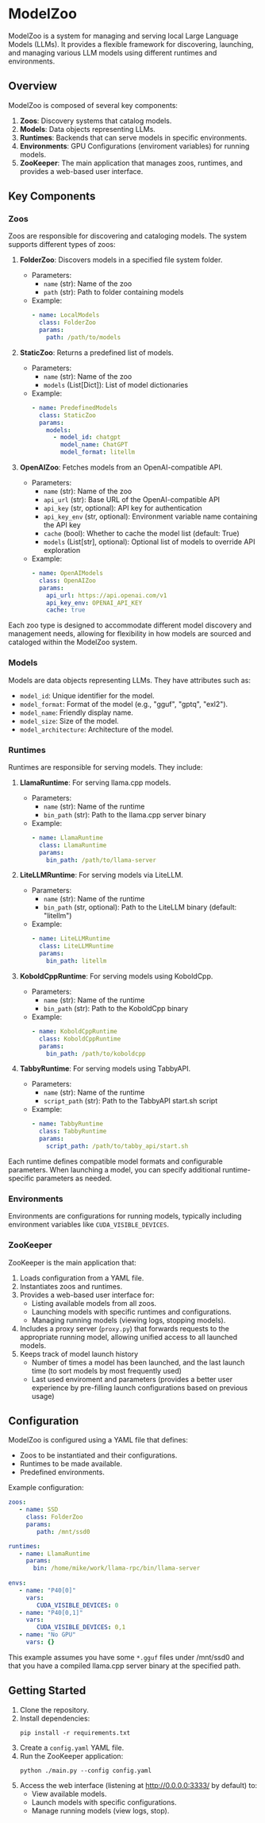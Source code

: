 # ModelZoo

ModelZoo is a system for managing and serving local Large Language Models (LLMs). It provides a flexible framework for discovering, launching, and managing various LLM models using different runtimes and environments.

## Overview

ModelZoo is composed of several key components:

1. **Zoos**: Discovery systems that catalog models.
2. **Models**: Data objects representing LLMs.
3. **Runtimes**: Backends that can serve models in specific environments.
4. **Environments**: GPU Configurations (enviroment variables) for running models.
5. **ZooKeeper**: The main application that manages zoos, runtimes, and provides a web-based user interface.

## Key Components

### Zoos

Zoos are responsible for discovering and cataloging models. The system supports different types of zoos:

1. **FolderZoo**: Discovers models in a specified file system folder.
   - Parameters:
     - `name` (str): Name of the zoo
     - `path` (str): Path to folder containing models
   - Example:
     ```yaml
     - name: LocalModels
       class: FolderZoo
       params:
         path: /path/to/models
     ```

2. **StaticZoo**: Returns a predefined list of models.
   - Parameters:
     - `name` (str): Name of the zoo
     - `models` (List[Dict]): List of model dictionaries
   - Example:
     ```yaml
     - name: PredefinedModels
       class: StaticZoo
       params:
         models:
           - model_id: chatgpt
             model_name: ChatGPT
             model_format: litellm
     ```

3. **OpenAIZoo**: Fetches models from an OpenAI-compatible API.
   - Parameters:
     - `name` (str): Name of the zoo
     - `api_url` (str): Base URL of the OpenAI-compatible API
     - `api_key` (str, optional): API key for authentication
     - `api_key_env` (str, optional): Environment variable name containing the API key
     - `cache` (bool): Whether to cache the model list (default: True)
     - `models` (List[str], optional): Optional list of models to override API exploration
   - Example:
     ```yaml
     - name: OpenAIModels
       class: OpenAIZoo
       params:
         api_url: https://api.openai.com/v1
         api_key_env: OPENAI_API_KEY
         cache: true
     ```

Each zoo type is designed to accommodate different model discovery and management needs, allowing for flexibility in how models are sourced and cataloged within the ModelZoo system.

### Models

Models are data objects representing LLMs. They have attributes such as:

- `model_id`: Unique identifier for the model.
- `model_format`: Format of the model (e.g., "gguf", "gptq", "exl2").
- `model_name`: Friendly display name.
- `model_size`: Size of the model.
- `model_architecture`: Architecture of the model.

### Runtimes

Runtimes are responsible for serving models. They include:

1. **LlamaRuntime**: For serving llama.cpp models.
   - Parameters:
     - `name` (str): Name of the runtime
     - `bin_path` (str): Path to the llama.cpp server binary
   - Example:
     ```yaml
     - name: LlamaRuntime
       class: LlamaRuntime
       params:
         bin_path: /path/to/llama-server
     ```

2. **LiteLLMRuntime**: For serving models via LiteLLM.
   - Parameters:
     - `name` (str): Name of the runtime
     - `bin_path` (str, optional): Path to the LiteLLM binary (default: "litellm")
   - Example:
     ```yaml
     - name: LiteLLMRuntime
       class: LiteLLMRuntime
       params:
         bin_path: litellm
     ```

3. **KoboldCppRuntime**: For serving models using KoboldCpp.
   - Parameters:
     - `name` (str): Name of the runtime
     - `bin_path` (str): Path to the KoboldCpp binary
   - Example:
     ```yaml
     - name: KoboldCppRuntime
       class: KoboldCppRuntime
       params:
         bin_path: /path/to/koboldcpp
     ```

4. **TabbyRuntime**: For serving models using TabbyAPI.
   - Parameters:
     - `name` (str): Name of the runtime
     - `script_path` (str): Path to the TabbyAPI start.sh script
   - Example:
     ```yaml
     - name: TabbyRuntime
       class: TabbyRuntime
       params:
         script_path: /path/to/tabby_api/start.sh
     ```

Each runtime defines compatible model formats and configurable parameters. When launching a model, you can specify additional runtime-specific parameters as needed.

### Environments

Environments are configurations for running models, typically including environment variables like `CUDA_VISIBLE_DEVICES`.

### ZooKeeper

ZooKeeper is the main application that:

1. Loads configuration from a YAML file.
2. Instantiates zoos and runtimes.
3. Provides a web-based user interface for:
   - Listing available models from all zoos.
   - Launching models with specific runtimes and configurations.
   - Managing running models (viewing logs, stopping models).
4. Includes a proxy server (`proxy.py`) that forwards requests to the appropriate running model, allowing unified access to all launched models.
5. Keeps track of model launch history
   - Number of times a model has been launched, and the last launch time (to sort models by most frequently used)
   - Last used enviroment and parameters (provides a better user experience by pre-filling launch configurations based on previous usage)

## Configuration

ModelZoo is configured using a YAML file that defines:

- Zoos to be instantiated and their configurations.
- Runtimes to be made available.
- Predefined environments.

Example configuration:

```yaml
zoos:
   - name: SSD
     class: FolderZoo
     params:
        path: /mnt/ssd0

runtimes:
   - name: LlamaRuntime
     params:
       bin: /home/mike/work/llama-rpc/bin/llama-server
       
envs:
   - name: "P40[0]"
     vars:
        CUDA_VISIBLE_DEVICES: 0
   - name: "P40[0,1]"
     vars:
        CUDA_VISIBLE_DEVICES: 0,1
   - name: "No GPU"
     vars: {}        
```

This example assumes you have some `*.gguf` files under /mnt/ssd0 and that you have a compiled llama.cpp server binary at the specified path.

## Getting Started

1. Clone the repository.
2. Install dependencies:
   ```
   pip install -r requirements.txt
   ```
3. Create a `config.yaml` YAML file.
4. Run the ZooKeeper application:
   ```
   python ./main.py --config config.yaml
   ```
5. Access the web interface (listening at http://0.0.0.0:3333/ by default) to:
   - View available models.
   - Launch models with specific configurations.
   - Manage running models (view logs, stop).
